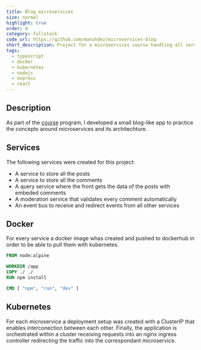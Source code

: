 ```yaml
---
title: Blog microservices
size: normal
highlight: true
order: 0
category: fullstack
code_url: https://github.com/manuhdez/microservices-blog
short_description: Project for a microservices course handling all services manually with docker and kubernetes.
tags:
  - typescript
  - docker
  - kubernetes
  - nodejs
  - express
  - react
---
```


## Description

As part of the [course](https://www.udemy.com/course/microservices-with-node-js-and-react/) program, I developed a small blog-like app to practice the concepts around microservices and its architechture.

## Services

The following services were created for this project:

- A service to store all the posts
- A service to store all the comments
- A query service where the front gets the data of the posts with embeded comments
- A moderation service that validates every comment automatically
- An event bus to receive and redirect events from all other services

## Docker

For every service a docker image whas created and pushed to dockerhub in order to be able to pull them with kubernetes.

```Dockerfile
FROM node:alpine

WORKDIR /app
COPY ./ ./
RUN npm install

CMD [ "npm", "run", "dev" ]
```

## Kubernetes

For each microservice a deployment setup was created with a ClusterIP that enables interconection between each other.
Finally, the application is orchestrated within a cluster receiving requests into an nginx ingress controller redirecting the traffic into the correspondant microservice.
